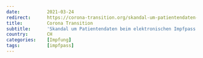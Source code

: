 ```yaml
---
date:          2021-03-24
redirect:      https://corona-transition.org/skandal-um-patientendaten-beim-elektronischen-impfpass
title:         Corona Transition
subtitle:      'Skandal um Patientendaten beim elektronischen Impfpass'
country:       CH
categories:    [Impfung]
tags:          [impfpass]
---
```

